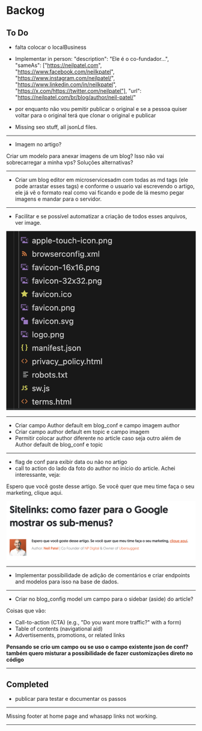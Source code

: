 # Backog

## To Do


- falta colocar o localBusiness

- Implementar in person:
  "description": "Ele é o co-fundador...",
  "sameAs": ["https://neilpatel.com", "https://www.facebook.com/neilkpatel", "https://www.instagram.com/neilpatel/", "https://www.linkedin.com/in/neilkpatel", "https://x.com/https://twitter.com/neilpatel"],
  "url": "https://neilpatel.com/br/blog/author/neil-patel/"

- por enquanto não vou pemitir publicar o original e se a pessoa quiser voltar para o original terá que clonar o original e publicar

- Missing seo stuff, all jsonLd files.

---

- Imagem no artigo?

Criar um modelo para anexar imagens de um blog? Isso não vai sobrecarregar a minha vps? Soluções alternativas?

---

- Criar um blog editor em microservicesadm com todas as md tags (ele pode arrastar esses tags) e conforme o usuario vai escrevendo o artigo, ele já vê o formato real como vai ficando e pode de lá mesmo pegar imagens e mandar para o servidor.

---

- Facilitar e se possível automatizar a criação de todos esses arquivos, ver image.

![alt text](image.png)

---

- Criar campo Author default em blog_conf e campo imagem author
- Criar campo author default em topic e campo imagem
- Permitir colocar author diferente no article caso seja outro além de Author default de blog_conf e topic

---

- flag de conf para exibir data ou não no artigo
- call to action do lado da foto do author no início do article. Achei interessante, veja:

Espero que você goste desse artigo. Se você quer que meu time faça o seu marketing, clique aqui.

![alt text](image-1.png)

---

- Implementar possibilidade de adição de comentários e criar endpoints and modelos para isso na base de dados.

---

- Criar no blog_config model um campo para o sidebar (aside) do article?

Coisas que vão:

- Call-to-action (CTA) (e.g., "Do you want more traffic?" with a form)
- Table of contents (navigational aid)
- Advertisements, promotions, or related links

**Pensando se crio um campo ou se uso o campo existente json de conf?**
**também quero misturar a possibilidade de fazer customizações direto no código**

---

## Completed

- publicar para testar e documentar os passos

---

Missing footer at home page and whasapp links not working.

---

